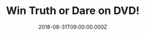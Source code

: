 ---
campaign-uuid: "c-7ffba65d-de5d-42ea-8bbb-38387ef89b99"
type: "Preview"
category: "Entertainment"
date: "2018-08-31T09:00:00.000Z"
end-date: "2018-10-01T23:59:00.000Z"
disable-form: false
is_promoted: false
has_entry_page: true
title: "Win Truth or Dare on DVD!"
competition-description: "<p>Calling all Lucy Hale fans! In order to celebrate the\
  \ release of her brand new movie 'Truth or Dare' on DVD we are giving away a copy\
  \ of this horror movie to one of our members to win!</p>\r\n<p>Does it sound like\
  \ the best plan for your weekend? Click below and get the game started...</p>"
hero-header: "Win Truth or Dare on DVD!"
terms-confirmation: "N/A"
banner-img: "https://assets.expresslyapp.com/asset-89caf400-07e1-48d8-9df4-93cb7572f5ad.jpg"
logo-left-href: "aaa.nme.com"
logo-left-image: "https://assets.expresslyapp.com/asset-7e4b2002-1fcf-4950-8f24-382d654c58f3.jpg"
logo-left-title: "nme aaa"
bg-image-hero: "https://assets.expresslyapp.com/asset-d225a411-624e-4f67-bdee-65af4df61bf1.jpg"
bg-image-first: "https://assets.expresslyapp.com/asset-a1b3357d-fe00-4929-918d-802cf66d6221.jpg"
section1-content: "<p>Lucy Hale (Pretty Little Liars) and Tyler Posey (Teen Wolf)\
  \ lead the cast of Truth or Dare, a supernatural thriller from Blumhouse Productions.\
  \ A harmless game of “Truth or Dare” among friends turns deadly when someone or\
  \ something begins to punish those who tell a lie or refuse the dare.</p>\r\n<p>If\
  \ you can't wait to watch it, enter the form below and you could be having a horror\
  \ movie night with friends!</p>\r\n<p>Good luck!</p>"
entry-title: "Win Truth or Dare on DVD!"
entry-content: "Enter the draw to win Truth or Dare on DVD by completing the form\
  \ below before 23:59 on 1st of October 2018."
has-winner: false
prize-description: "Winner wins Truth or Dare on DVD"
special-conditions: "Multiple entries are allowed up to one every day."
---